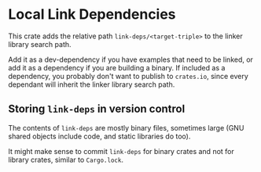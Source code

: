 # Local Link Dependencies

This crate adds the relative path `link-deps/<target-triple>` to the linker library search path.

Add it as a dev-dependency if you have examples that need to be linked, or add it as a dependency if you are building a binary. If included as a dependency, you probably don't want to publish to `crates.io`, since every dependant will inherit the linker library search path.

## Storing `link-deps` in version control

The contents of `link-deps` are mostly binary files, sometimes large (GNU shared objects include code, and static libraries do too).

It might make sense to commit `link-deps` for binary crates and not for library crates, similar to `Cargo.lock`.
